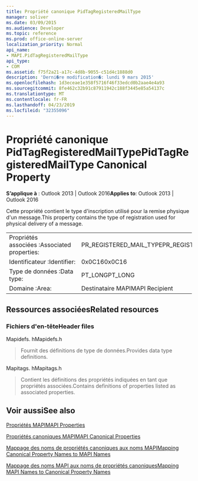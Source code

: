 ```yaml
---
title: Propriété canonique PidTagRegisteredMailType
manager: soliver
ms.date: 03/09/2015
ms.audience: Developer
ms.topic: reference
ms.prod: office-online-server
localization_priority: Normal
api_name:
- MAPI.PidTagRegisteredMailType
api_type:
- COM
ms.assetid: f75f2a21-a17c-4d8b-9055-c51d4c1888d0
description: 'Derni�re modification�: lundi 9 mars 2015'
ms.openlocfilehash: 1d3eceae1e358f5716f46f33edcd0b2aae4e4a93
ms.sourcegitcommit: 8fe462c32b91c87911942c188f3445e85a54137c
ms.translationtype: MT
ms.contentlocale: fr-FR
ms.lasthandoff: 04/23/2019
ms.locfileid: "32355096"
---
```

# <a name="pidtagregisteredmailtype-canonical-property"></a><span data-ttu-id="308cc-103">Propriété canonique PidTagRegisteredMailType</span><span class="sxs-lookup"><span data-stu-id="308cc-103">PidTagRegisteredMailType Canonical Property</span></span>

  
  
<span data-ttu-id="308cc-104">**S’applique à** : Outlook 2013 | Outlook 2016</span><span class="sxs-lookup"><span data-stu-id="308cc-104">**Applies to**: Outlook 2013 | Outlook 2016</span></span> 
  
<span data-ttu-id="308cc-105">Cette propriété contient le type d'inscription utilisé pour la remise physique d'un message.</span><span class="sxs-lookup"><span data-stu-id="308cc-105">This property contains the type of registration used for physical delivery of a message.</span></span>
  
|||
|:-----|:-----|
|<span data-ttu-id="308cc-106">Propriétés associées :</span><span class="sxs-lookup"><span data-stu-id="308cc-106">Associated properties:</span></span>  <br/> |<span data-ttu-id="308cc-107">PR_REGISTERED_MAIL_TYPE</span><span class="sxs-lookup"><span data-stu-id="308cc-107">PR_REGISTERED_MAIL_TYPE</span></span>  <br/> |
|<span data-ttu-id="308cc-108">Identificateur :</span><span class="sxs-lookup"><span data-stu-id="308cc-108">Identifier:</span></span>  <br/> |<span data-ttu-id="308cc-109">0x0C16</span><span class="sxs-lookup"><span data-stu-id="308cc-109">0x0C16</span></span>  <br/> |
|<span data-ttu-id="308cc-110">Type de données :</span><span class="sxs-lookup"><span data-stu-id="308cc-110">Data type:</span></span>  <br/> |<span data-ttu-id="308cc-111">PT_LONG</span><span class="sxs-lookup"><span data-stu-id="308cc-111">PT_LONG</span></span>  <br/> |
|<span data-ttu-id="308cc-112">Domaine :</span><span class="sxs-lookup"><span data-stu-id="308cc-112">Area:</span></span>  <br/> |<span data-ttu-id="308cc-113">Destinataire MAPI</span><span class="sxs-lookup"><span data-stu-id="308cc-113">MAPI Recipient</span></span>  <br/> |
   
## <a name="related-resources"></a><span data-ttu-id="308cc-114">Ressources associées</span><span class="sxs-lookup"><span data-stu-id="308cc-114">Related resources</span></span>

### <a name="header-files"></a><span data-ttu-id="308cc-115">Fichiers d'en-tête</span><span class="sxs-lookup"><span data-stu-id="308cc-115">Header files</span></span>

<span data-ttu-id="308cc-116">Mapidefs. h</span><span class="sxs-lookup"><span data-stu-id="308cc-116">Mapidefs.h</span></span>
  
> <span data-ttu-id="308cc-117">Fournit des définitions de type de données.</span><span class="sxs-lookup"><span data-stu-id="308cc-117">Provides data type definitions.</span></span>
    
<span data-ttu-id="308cc-118">Mapitags. h</span><span class="sxs-lookup"><span data-stu-id="308cc-118">Mapitags.h</span></span>
  
> <span data-ttu-id="308cc-119">Contient les définitions des propriétés indiquées en tant que propriétés associées.</span><span class="sxs-lookup"><span data-stu-id="308cc-119">Contains definitions of properties listed as associated properties.</span></span>
    
## <a name="see-also"></a><span data-ttu-id="308cc-120">Voir aussi</span><span class="sxs-lookup"><span data-stu-id="308cc-120">See also</span></span>



[<span data-ttu-id="308cc-121">Propriétés MAPI</span><span class="sxs-lookup"><span data-stu-id="308cc-121">MAPI Properties</span></span>](mapi-properties.md)
  
[<span data-ttu-id="308cc-122">Propriétés canoniques MAPI</span><span class="sxs-lookup"><span data-stu-id="308cc-122">MAPI Canonical Properties</span></span>](mapi-canonical-properties.md)
  
[<span data-ttu-id="308cc-123">Mappage des noms de propriétés canoniques aux noms MAPI</span><span class="sxs-lookup"><span data-stu-id="308cc-123">Mapping Canonical Property Names to MAPI Names</span></span>](mapping-canonical-property-names-to-mapi-names.md)
  
[<span data-ttu-id="308cc-124">Mappage des noms MAPI aux noms de propriétés canoniques</span><span class="sxs-lookup"><span data-stu-id="308cc-124">Mapping MAPI Names to Canonical Property Names</span></span>](mapping-mapi-names-to-canonical-property-names.md)

